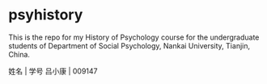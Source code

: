 # psyhistory

This is the repo for my History of Psychology course for the undergraduate students of Department of Social Psychology, Nankai University, Tianjin, China.


姓名 | 学号
吕小康 | 009147
